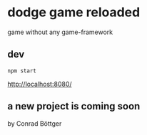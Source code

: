 # dodge game reloaded

game without any game-framework

## dev

`npm start`

[http://localhost:8080/](http://localhost:8080/)

## a new project is coming soon

by Conrad Böttger